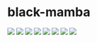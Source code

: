 # black-mamba

![](diePartments-Push.jpg)
![](diePartments-Neuland.jpg)
![](diePartments-ForkMeOnGithub.jpg)
![](diePartments-CodersGonnaCode.jpg)
![](diePartments-Codemonster.jpg)
![](diePartments-Beauty.jpg)
![](diePartments-NoSpeedLimit.jpg)
![](diePartments-NotABug.jpg)